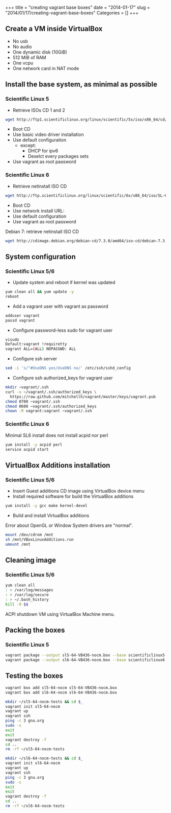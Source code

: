 +++
title = "creating vagrant base boxes"
date = "2014-01-17"
slug = "2014/01/17/creating-vagrant-base-boxes"
Categories = []
+++
## Create a VM inside VirtualBox

* No usb
* No audio
* One dynamic disk (10GiB)
* 512 MiB of RAM
* One vcpu
* One network card in NAT mode

## Install the base system, as minimal as possible

### Scientific Linux 5
* Retrieve ISOs CD 1 and 2

``` sh
wget http://ftp1.scientificlinux.org/linux/scientific/5x/iso/x86_64/cd/SL.510.110513.CD.x86_64.disc{1,2}.iso
```

* Boot CD
* Use basic video driver installation
* Use default configuration
  * except:
    * DHCP for ipv6
    * Deselct every packages sets
* Use vagrant as root password

### Scientific Linux 6
* Retrieve netinstall ISO CD

``` sh
wget http://ftp.scientificlinux.org/linux/scientific/6x/x86_64/iso/SL-64-x86_64-2013-03-18-boot.iso
```

* Boot CD
* Use network install URL:
* Use default configuration
* Use vagrant as root password

Debian 7: retrieve netinstall ISO CD

``` sh
wget http://cdimage.debian.org/debian-cd/7.3.0/amd64/iso-cd/debian-7.3.0-amd64-netinst.iso
```

## System configuration

### Scientific Linux 5/6
* Update system and reboot if kernel was updated

``` sh
yum clean all && yum update -y
reboot
```

* Add a vagrant user with vagrant as password

``` sh
adduser vagrant
passd vagrant
```

* Configure password-less sudo for vagrant user

``` sh
visudo
Default:vagrant !requiretty
vagrant ALL=(ALL) NOPASSWD: ALL
```

* Configure ssh server

``` sh
sed -i 's/^#UseDNS yes/UseDNS no/' /etc/ssh/sshd_config
```

* Configure ssh authorized_keys for vagrant user

``` sh
mkdir ~vagrant/.ssh
curl -o ~/vagrant/.ssh/authorized_keys \
  https://raw.github.com/mitchellh/vagrant/master/keys/vagrant.pub
chmod 0700 ~vagrant/.ssh
chmod 0600 ~vagrant/.ssh/authorized_keys
chown -R vagrant:vagrant ~vagrant/.ssh
```

### Scientific Linux 6

Minimal SL6 install does not install acpid nor perl

``` sh
yum install -y acpid perl
service acpid start
```

## VirtualBox Additions installation

### Scientific Linux 5/6

* Insert Guest additions CD image using VirtualBox device menu
* Install required software for build the VirtualBox additions

``` sh
yum install -y gcc make kernel-devel
```

* Build and install VirtualBox additions

Error about OpenGL or Window System drivers are "normal".

``` sh
mount /dev/cdrom /mnt
sh /mnt/VBoxLinuxAdditions.run
umount /mnt
```

## Cleaning image

### Scientific Linux 5/6

``` sh
yum clean all
: > /var/log/messages
: > /var/log/secure
: > ~/.bash_history
kill -9 $$
```

ACPI shutdown VM using VirtualBox Machine menu.

## Packing the boxes

### Scientific Linux 5

``` sh
vagrant package --output sl5-64-VB436-nocm.box --base scientificlinux5
vagrant package --output sl6-64-VB436-nocm.box --base scientificlinux6
```

## Testing the boxes

``` sh
vagrant box add sl5-64-nocm sl5-64-VB436-nocm.box
vagrant box add sl6-64-nocm sl6-64-VB436-nocm.box
```

``` sh
mkdir ~/sl5-64-nocm-tests && cd $_
vagrant init sl5-64-nocm
vagrant up
vagrant ssh
ping -c 3 gnu.org
sudo -s
exit
exit
vagrant destroy -f
cd ..
rm -rf ~/sl5-64-nocm-tests
```

``` sh
mkdir ~/sl6-64-nocm-tests && cd $_
vagrant init sl6-64-nocm
vagrant up
vagrant ssh
ping -c 3 gnu.org
sudo -s
exit
exit
vagrant destroy -f
cd ..
rm -rf ~/sl6-64-nocm-tests
```
